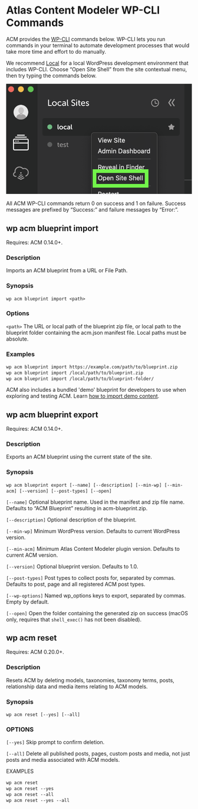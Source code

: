 # Atlas Content Modeler WP-CLI Commands

ACM provides the [WP-CLI](https://wp-cli.org/) commands below. WP-CLI lets you run commands in your terminal to automate development processes that would take more time and effort to do manually.

We recommend [Local](https://localwp.com/) for a local WordPress development environment that includes WP-CLI. Choose “Open Site Shell” from the site contextual menu, then try typing the commands below.

![Screenshot showing the “Open Site Shell” option in the site contextual menu in the “Local” app.](../images/open-site-shell.png)

All ACM WP-CLI commands return 0 on success and 1 on failure. Success messages are prefixed by “Success:” and failure messages by “Error:”.

## wp acm blueprint import

Requires: ACM 0.14.0+.

### Description

Imports an ACM blueprint from a URL or File Path.

### Synopsis

```
wp acm blueprint import <path>
```

### Options

`<path>`
The URL or local path of the blueprint zip file, or local path to the blueprint folder containing the acm.json manifest file. Local paths must be absolute.

### Examples

```
wp acm blueprint import https://example.com/path/to/blueprint.zip
wp acm blueprint import /local/path/to/blueprint.zip
wp acm blueprint import /local/path/to/blueprint-folder/
```

ACM also includes a bundled 'demo' blueprint for developers to use when exploring and testing ACM. Learn [how to import demo content](https://github.com/wpengine/atlas-content-modeler/blob/main/docs/wp-cli/demo-content.md).

## wp acm blueprint export

Requires: ACM 0.14.0+.

### Description

Exports an ACM blueprint using the current state of the site.

### Synopsis

```
wp acm blueprint export [--name] [--description] [--min-wp] [--min-acm] [--version] [--post-types] [--open]
```

`[--name]`
Optional blueprint name. Used in the manifest and zip file name.
Defaults to “ACM Blueprint” resulting in acm-blueprint.zip.

`[--description]`
Optional description of the blueprint.

`[--min-wp]`
Minimum WordPress version. Defaults to current WordPress version.

`[--min-acm]`
Minimum Atlas Content Modeler plugin version. Defaults to current
ACM version.

`[--version]`
Optional blueprint version. Defaults to 1.0.

`[--post-types]`
Post types to collect posts for, separated by commas. Defaults to post,
page and all registered ACM post types.

`[--wp-options]`
Named wp_options keys to export, separated by commas. Empty by default.

`[--open]`
Open the folder containing the generated zip on success (macOS only,
requires that `shell_exec()` has not been disabled).

## wp acm reset

Requires: ACM 0.20.0+.

### Description

Resets ACM by deleting models, taxonomies, taxonomy terms, posts, relationship data and media items relating to ACM models.

### Synopsis

```
wp acm reset [--yes] [--all]
```

### OPTIONS

`[--yes]`
Skip prompt to confirm deletion.

`[--all]`
Delete all published posts, pages, custom posts and media, not just posts and media associated with ACM models.

EXAMPLES

```
wp acm reset
wp acm reset --yes
wp acm reset --all
wp acm reset --yes --all
```
